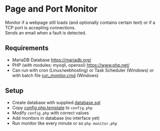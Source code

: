 # Page and Port Monitor

Monitor if a webpage still loads (and optionally contains certain text) or if a TCP port is accepting connections.  
Sends an email when a fault is detected.

## Requirements
- MariaDB Database https://mariadb.org/
- PHP (with modules: mysqli, openssl) https://www.php.net/
- Can run with cron (Linux/webhosting) or Task Scheduler (Windows) or with batch file [run_monitor.cmd](run_monitor.cmd) (Windows)

## Setup
- Create database with supplied [database.sql](database.sql)
- Copy [config.php.template](config.php.template) to ```config.php```
- Modify ```config.php``` with correct values
- Add monitors in database (no interface yet)
- Run monitor like every minute or so ```php monitor.php```
